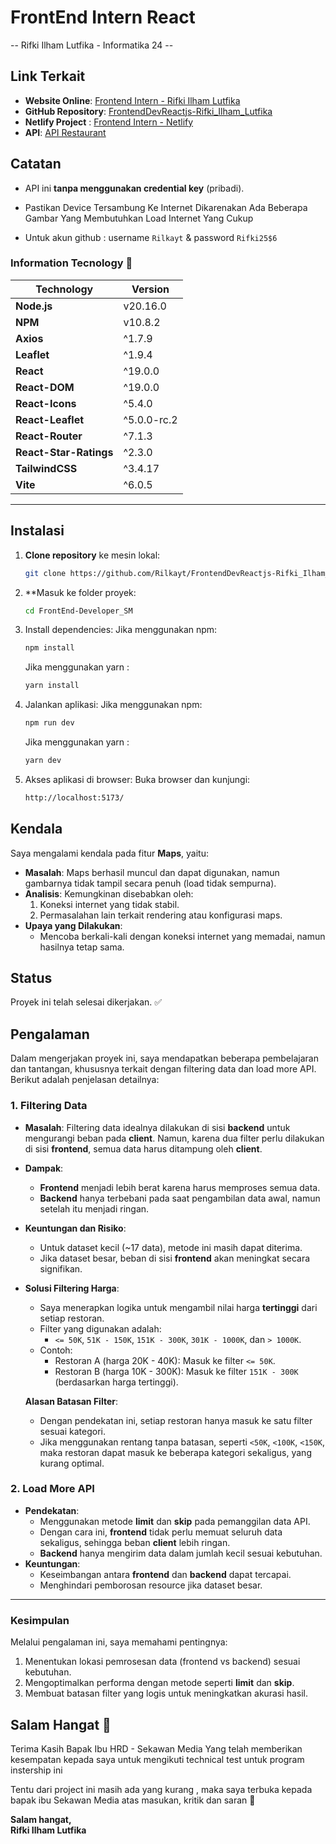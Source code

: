 # FrontEnd Intern React

-- Rifki Ilham Lutfika - Informatika 24 --

## Link Terkait

- **Website Online**: [Frontend Intern - Rifki Ilham Lutfika](https://frontend-intern-rifki-ilham-lutfika.netlify.app/)
- **GitHub Repository**: [FrontendDevReactjs-Rifki_Ilham_Lutfika](https://github.com/Rilkayt/FrontendDevReactjs-Rifki_Ilham_Lutfika)
- **Netlify Project** : [Frontend Intern - Netlify ](https://app.netlify.com/sites/frontend-intern-rifki-ilham-lutfika/configuration/general)
- **API**: [API Restaurant](https://api-restaurant-gules.vercel.app/api/data)

## Catatan

- API ini **tanpa menggunakan credential key** (pribadi).

- Pastikan Device Tersambung Ke Internet Dikarenakan Ada Beberapa Gambar Yang Membutuhkan Load Internet Yang Cukup

- Untuk akun github : username `Rilkayt` & password `Rifki25$6`

### Information Tecnology 🌟

| Technology             | Version     |
| ---------------------- | ----------- |
| **Node.js**            | v20.16.0    |
| **NPM**                | v10.8.2     |
| **Axios**              | ^1.7.9      |
| **Leaflet**            | ^1.9.4      |
| **React**              | ^19.0.0     |
| **React-DOM**          | ^19.0.0     |
| **React-Icons**        | ^5.4.0      |
| **React-Leaflet**      | ^5.0.0-rc.2 |
| **React-Router**       | ^7.1.3      |
| **React-Star-Ratings** | ^2.3.0      |
| **TailwindCSS**        | ^3.4.17     |
| **Vite**               | ^6.0.5      |

---

## Instalasi

1. **Clone repository** ke mesin lokal:

   ```bash
   git clone https://github.com/Rilkayt/FrontendDevReactjs-Rifki_Ilham_Lutfika.git
   ```

2. \*\*Masuk ke folder proyek:

   ```bash
   cd FrontEnd-Developer_SM
   ```

3. Install dependencies: Jika menggunakan npm:

   ```bash
   npm install
   ```

   Jika menggunakan yarn :

   ```bash
   yarn install
   ```

4. Jalankan aplikasi: Jika menggunakan npm:

   ```bash
   npm run dev
   ```

   Jika menggunakan yarn :

   ```bash
   yarn dev
   ```

5. Akses aplikasi di browser: Buka browser dan kunjungi:
   ```bash
   http://localhost:5173/
   ```

## Kendala

Saya mengalami kendala pada fitur **Maps**, yaitu:

- **Masalah**: Maps berhasil muncul dan dapat digunakan, namun gambarnya tidak tampil secara penuh (load tidak sempurna).
- **Analisis**: Kemungkinan disebabkan oleh:
  1. Koneksi internet yang tidak stabil.
  2. Permasalahan lain terkait rendering atau konfigurasi maps.
- **Upaya yang Dilakukan**:
  - Mencoba berkali-kali dengan koneksi internet yang memadai, namun hasilnya tetap sama.

## Status

Proyek ini telah selesai dikerjakan. ✅

## Pengalaman

Dalam mengerjakan proyek ini, saya mendapatkan beberapa pembelajaran dan tantangan, khususnya terkait dengan filtering data dan load more API. Berikut adalah penjelasan detailnya:

### 1. **Filtering Data**

- **Masalah**: Filtering data idealnya dilakukan di sisi **backend** untuk mengurangi beban pada **client**. Namun, karena dua filter perlu dilakukan di sisi **frontend**, semua data harus ditampung oleh **client**.
- **Dampak**:
  - **Frontend** menjadi lebih berat karena harus memproses semua data.
  - **Backend** hanya terbebani pada saat pengambilan data awal, namun setelah itu menjadi ringan.
- **Keuntungan dan Risiko**:
  - Untuk dataset kecil (~17 data), metode ini masih dapat diterima.
  - Jika dataset besar, beban di sisi **frontend** akan meningkat secara signifikan.
- **Solusi Filtering Harga**:

  - Saya menerapkan logika untuk mengambil nilai harga **tertinggi** dari setiap restoran.
  - Filter yang digunakan adalah:
    - `<= 50K`, `51K - 150K`, `151K - 300K`, `301K - 1000K`, dan `> 1000K`.
  - Contoh:
    - Restoran A (harga 20K - 40K): Masuk ke filter `<= 50K`.
    - Restoran B (harga 10K - 300K): Masuk ke filter `151K - 300K` (berdasarkan harga tertinggi).

  **Alasan Batasan Filter**:

  - Dengan pendekatan ini, setiap restoran hanya masuk ke satu filter sesuai kategori.
  - Jika menggunakan rentang tanpa batasan, seperti `<50K`, `<100K`, `<150K`, maka restoran dapat masuk ke beberapa kategori sekaligus, yang kurang optimal.

### 2. **Load More API**

- **Pendekatan**:
  - Menggunakan metode **limit** dan **skip** pada pemanggilan data API.
  - Dengan cara ini, **frontend** tidak perlu memuat seluruh data sekaligus, sehingga beban **client** lebih ringan.
  - **Backend** hanya mengirim data dalam jumlah kecil sesuai kebutuhan.
- **Keuntungan**:
  - Keseimbangan antara **frontend** dan **backend** dapat tercapai.
  - Menghindari pemborosan resource jika dataset besar.

---

### Kesimpulan

Melalui pengalaman ini, saya memahami pentingnya:

1. Menentukan lokasi pemrosesan data (frontend vs backend) sesuai kebutuhan.
2. Mengoptimalkan performa dengan metode seperti **limit** dan **skip**.
3. Membuat batasan filter yang logis untuk meningkatkan akurasi hasil.

## Salam Hangat 🤝

Terima Kasih Bapak Ibu HRD - Sekawan Media
Yang telah memberikan kesempatan kepada saya untuk mengikuti technical test untuk program instership ini

Tentu dari project ini masih ada yang kurang , maka saya terbuka kepada bapak ibu Sekawan Media atas masukan, kritik dan saran 🌟

**Salam hangat,**  
**Rifki Ilham Lutfika**
